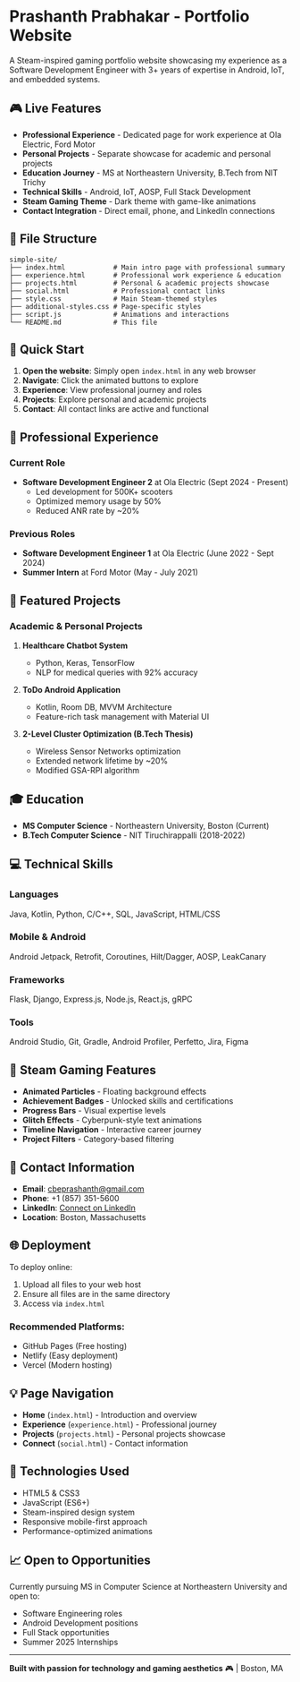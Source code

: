 # Prashanth Prabhakar - Portfolio Website

A Steam-inspired gaming portfolio website showcasing my experience as a Software Development Engineer with 3+ years of expertise in Android, IoT, and embedded systems.

## 🎮 Live Features

- **Professional Experience** - Dedicated page for work experience at Ola Electric, Ford Motor
- **Personal Projects** - Separate showcase for academic and personal projects
- **Education Journey** - MS at Northeastern University, B.Tech from NIT Trichy
- **Technical Skills** - Android, IoT, AOSP, Full Stack Development
- **Steam Gaming Theme** - Dark theme with game-like animations
- **Contact Integration** - Direct email, phone, and LinkedIn connections

## 📁 File Structure

```
simple-site/
├── index.html            # Main intro page with professional summary
├── experience.html       # Professional work experience & education
├── projects.html         # Personal & academic projects showcase
├── social.html           # Professional contact links
├── style.css             # Main Steam-themed styles
├── additional-styles.css # Page-specific styles
├── script.js             # Animations and interactions
└── README.md             # This file
```

## 🚀 Quick Start

1. **Open the website**: Simply open `index.html` in any web browser
2. **Navigate**: Click the animated buttons to explore
3. **Experience**: View professional journey and roles
4. **Projects**: Explore personal and academic projects
5. **Contact**: All contact links are active and functional

## 💼 Professional Experience

### Current Role
- **Software Development Engineer 2** at Ola Electric (Sept 2024 - Present)
  - Led development for 500K+ scooters
  - Optimized memory usage by 50%
  - Reduced ANR rate by ~20%

### Previous Roles
- **Software Development Engineer 1** at Ola Electric (June 2022 - Sept 2024)
- **Summer Intern** at Ford Motor (May - July 2021)

## 🚀 Featured Projects

### Academic & Personal Projects
1. **Healthcare Chatbot System**
   - Python, Keras, TensorFlow
   - NLP for medical queries with 92% accuracy
   
2. **ToDo Android Application**
   - Kotlin, Room DB, MVVM Architecture
   - Feature-rich task management with Material UI
   
3. **2-Level Cluster Optimization (B.Tech Thesis)**
   - Wireless Sensor Networks optimization
   - Extended network lifetime by ~20%
   - Modified GSA-RPI algorithm

## 🎓 Education

- **MS Computer Science** - Northeastern University, Boston (Current)
- **B.Tech Computer Science** - NIT Tiruchirappalli (2018-2022)

## 💻 Technical Skills

### Languages
Java, Kotlin, Python, C/C++, SQL, JavaScript, HTML/CSS

### Mobile & Android
Android Jetpack, Retrofit, Coroutines, Hilt/Dagger, AOSP, LeakCanary

### Frameworks
Flask, Django, Express.js, Node.js, React.js, gRPC

### Tools
Android Studio, Git, Gradle, Android Profiler, Perfetto, Jira, Figma

## 🎨 Steam Gaming Features

- **Animated Particles** - Floating background effects
- **Achievement Badges** - Unlocked skills and certifications
- **Progress Bars** - Visual expertise levels
- **Glitch Effects** - Cyberpunk-style text animations
- **Timeline Navigation** - Interactive career journey
- **Project Filters** - Category-based filtering

## 📱 Contact Information

- **Email**: cbeprashanth@gmail.com
- **Phone**: +1 (857) 351-5600
- **LinkedIn**: [Connect on LinkedIn](https://linkedin.com)
- **Location**: Boston, Massachusetts

## 🌐 Deployment

To deploy online:
1. Upload all files to your web host
2. Ensure all files are in the same directory
3. Access via `index.html`

### Recommended Platforms:
- GitHub Pages (Free hosting)
- Netlify (Easy deployment)
- Vercel (Modern hosting)

## 💡 Page Navigation

- **Home** (`index.html`) - Introduction and overview
- **Experience** (`experience.html`) - Professional journey
- **Projects** (`projects.html`) - Personal projects showcase
- **Connect** (`social.html`) - Contact information

## 🔧 Technologies Used

- HTML5 & CSS3
- JavaScript (ES6+)
- Steam-inspired design system
- Responsive mobile-first approach
- Performance-optimized animations

## 📈 Open to Opportunities

Currently pursuing MS in Computer Science at Northeastern University and open to:
- Software Engineering roles
- Android Development positions
- Full Stack opportunities
- Summer 2025 Internships

---

**Built with passion for technology and gaming aesthetics** 🎮 | Boston, MA